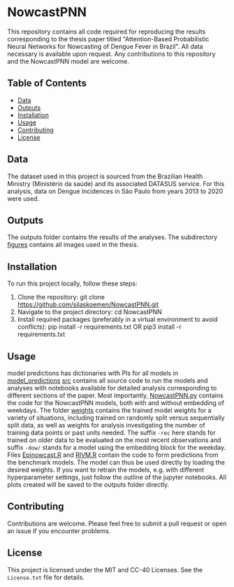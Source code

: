 # NowcastPNN

This repository contains all code required for reproducing the results corresponding to the thesis paper titled "Attention-Based Probabilistic Neural Networks for Nowcasting of Dengue Fever in Brazil". All data necessary is available upon request. Any contributions to this repository and the NowcastPNN model are welcome.

## Table of Contents

- [Data](#data)
- [Outputs](#outputs)
- [Installation](#installation)
- [Usage](#usage)
- [Contributing](#contributing)
- [License](#license)

## Data

The dataset used in this project is sourced from the Brazilian Health Ministry (Ministério da saúde) and its associated DATASUS service. For this analysis, data on Dengue incidences in São Paulo from years 2013 to 2020 were used.

## Outputs

The outputs folder contains the results of the analyses. The subdirectory [figures](./outputs/figures/) contains all images used in the thesis.

## Installation

To run this project locally, follow these steps:

1. Clone the repository: git clone https://github.com/silaskoemen/NowcastPNN.git
2. Navigate to the project directory: cd NowcastPNN
3. Install required packages (preferably in a virtual environment to avoid conflicts): pip install -r requirements.txt OR pip3 install -r requirements.txt

## Usage

model predictions has dictionaries with PIs for all models in [model_predictions](./date/model_predictions/)
[src](./src/) contains all source code to run the models and analyses with notebooks available for detailed analysis corresponding to different sections of the paper. Most importantly, [NowcastPNN.py](./src/NowcastPNN.py) contains the code for the NowcastPNN models, both with and without embedding of weekdays.
The folder [weights](./src/weights/) contains the trained model weights for a variety of situations, including trained on randomly split versus sequentially split data, as well as weights for analysis investigating the number of training data points or past units needed. The suffix `-rec` here stands for trained on older data to be evaluated on the most recent observations and suffix `-dow/` stands for a model using the embedding block for the weekday.
Files [Epinowcast.R](./src/Epinowcast.R) and [RIVM.R](./src/RIVM.R) contain the code to form predictions from the benchmark models.
The model can thus be used directly by loading the desired weights. If you want to retrain the models, e.g. with different hyperparameter settings, just follow the outline of the jupyter notebooks. All plots created will be saved to the outputs folder directly.

## Contributing

Contributions are welcome. Please feel free to submit a pull request or open an issue if you encounter problems.

## License

This project is licensed under the MIT and CC-40 Licenses. See the `License.txt` file for details.
      
